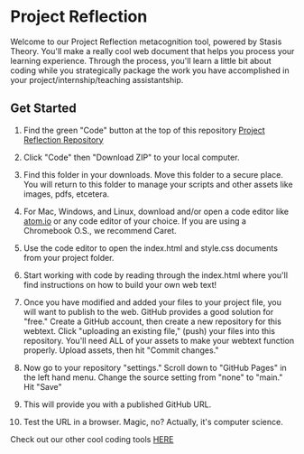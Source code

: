 # Project Reflection

Welcome to our Project Reflection metacognition tool, powered by Stasis Theory. You'll make a really cool web document that helps you process your learning experience. Through the process, you'll learn a little bit about coding while you strategically package the work you have accomplished in your project/internship/teaching assistantship.  

## Get Started


1. Find the green "Code" button at the top of this repository [Project Reflection Repository](https://github.com/Pitt-Fuego/project-reflection)

2. Click "Code" then "Download ZIP" to your local computer. 

3. Find this folder in your downloads. Move this folder to a secure place. You will return to this folder to manage your scripts and other assets like images, pdfs, etcetera. 

4. For Mac, Windows, and Linux, download and/or open a code editor like [atom.io](https://atom.io) or any code editor of your choice. If you are using a Chromebook O.S., we recommend Caret. 

5. Use the code editor to open the index.html and style.css documents from your project folder.  

6. Start working with code by reading through the index.html where you'll find instructions on how to build your own web text! 

7. Once you have modified and added your files to your project file, you will want to publish to the web. GitHub provides a good solution for "free." Create a GitHub account, then create a new repository for this webtext. Click  "uploading an existing file," (push) your files into this repository. You'll need ALL of your assets to make your webtext function properly. Upload assets, then hit "Commit changes." 

8. Now go to your repository "settings." Scroll down to "GitHub Pages" in the left hand menu. Change the source setting from "none" to "main." Hit "Save"

9. This will provide you with a published GitHub URL.

10. Test the URL in a browser. Magic, no? Actually, it's computer science.  


Check out our other cool coding tools [HERE](https://pitt-fuego.github.io/Pitt-Fuego-Coding-Tools/)





